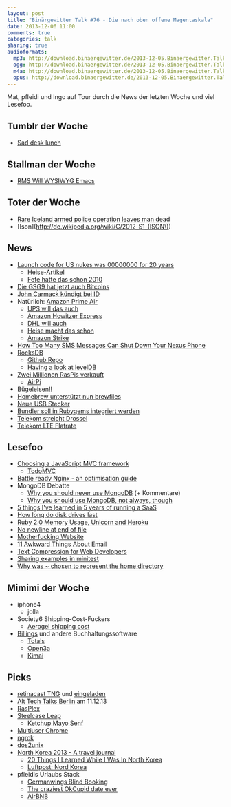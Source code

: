 ```yaml
---
layout: post
title: "Binärgewitter Talk #76 - Die nach oben offene Magentaskala"
date: 2013-12-06 11:00
comments: true
categories: talk
sharing: true
audioformats:
  mp3: http://download.binaergewitter.de/2013-12-05.Binaergewitter.Talk.76.mp3
  ogg: http://download.binaergewitter.de/2013-12-05.Binaergewitter.Talk.76.ogg
  m4a: http://download.binaergewitter.de/2013-12-05.Binaergewitter.Talk.76.m4a
  opus: http://download.binaergewitter.de/2013-12-05.Binaergewitter.Talk.76.opus
---
```

Mat, pfleidi und Ingo auf Tour durch die News der letzten Woche und viel Lesefoo.

## Tumblr der Woche

- [Sad desk lunch](http://saddesklunch.com/)

## Stallman der Woche

- [RMS Will WYSIWYG Emacs](http://www.heise.de/developer/meldung/Stallman-wuenscht-sich-WYSIWYG-Emacs-2052459.html)

## Toter der Woche

- [Rare Iceland armed police operation leaves man dead](http://www.bbc.co.uk/news/world-europe-25190119)
- [Ison](http://de.wikipedia.org/wiki/C/2012_S1_(ISON\))

## News

- [Launch code for US nukes was 00000000 for 20 years](http://arstechnica.com/tech-policy/2013/12/launch-code-for-us-nukes-was-00000000-for-20-years/)
    * [Heise-Artikel](http://www.heise.de/newsticker/meldung/00000000-Passwort-fuer-US-Atomraketen-2060077.html)
    * [Fefe hatte das schon 2010](http://blog.fefe.de/?ts=b23e6c3f)
- [Die GSG9 hat jetzt auch Bitcoins](http://www.faz.net/aktuell/finanzen/devisen-rohstoffe/digitale-waehrung-gsg-9-einheit-nimmt-mutmassliche-bitcoin-betrueger-fest-12694938.html)
- [John Carmack kündigt bei ID](http://www.polygon.com/2013/11/22/5134500/id-software-founder-john-carmack-resigns)
- Natürlich: [Amazon Prime Air](http://www.amazon.com/l/ref=mh_rd_l?node=8037720011&device=desktop&tag=rnwap-20)
    * [UPS will das auch](http://techcrunch.com/2013/12/03/ups-also-said-to-be-testing-drone-delivery-constant-robot-background-hum-increasingly-inevitable/)
    * [Amazon Howitzer Express](http://www.der-postillon.com/2013/12/amazon-plant-pakete-mit-riesigen.html)
    * [DHL will auch](http://www.heise.de/newsticker/meldung/DHL-will-in-Bonn-Paketdrohne-testen-2060348.html)
    * [Heise macht das schon](http://www.heise.de/newsticker/meldung/c-t-testet-Heftlieferung-per-Drohne-2060778.html)
    * [Amazon Strike](http://d24w6bsrhbeh9d.cloudfront.net/photo/aeNQMwb_460s.jpg)
- [How Too Many SMS Messages Can Shut Down Your Nexus Phone](http://allthingsd.com/20131129/how-too-many-sms-messages-can-shut-down-your-nexus-phone/)
- [RocksDB](http://rocksdb.org/)
    * [Github Repo](https://github.com/facebook/rocksdb)
    * [Having a look at levelDB](http://skipperkongen.dk/2013/02/14/having-a-look-at-leveldb/)
- [Zwei Millionen RasPis verkauft](http://www.raspberrypi.org/archives/5265)
    * [AirPi](http://airpi.es/)
- [Bügeleisen!!](http://www.bbc.co.uk/news/blogs-news-from-elsewhere-24707337)
- [Homebrew unterstützt nun brewfiles](https://coderwall.com/p/afmnbq)
- [Neue USB Stecker](http://news.cnet.com/8301-11386_3-57614456-76/with-new-usb-connector-no-more-wrong-way-up-cables/)
- [Bundler soll in Rubygems integriert werden](https://github.com/jruby/jruby/issues/1146#issuecomment-29714318)
- [Telekom streicht Drossel](http://www.heise.de/newsticker/meldung/Telekom-streicht-alle-Drossel-Klauseln-und-versucht-eine-Charme-Offensive-2059181.html)
- [Telekom LTE Flatrate](http://www.heise.de/newsticker/meldung/Telekom-streicht-Internet-Flat-aus-LTE-Tarif-2061549.html)

## Lesefoo

- [Choosing a JavaScript MVC framework](http://www.funnyant.com/choosing-javascript-mvc-framework/)
    * [TodoMVC](http://todomvc.com/)
- [Battle ready Nginx - an optimisation guide](http://blog.zachorr.com/nginx-setup/)
- MongoDB Debatte
    * [Why you should never use MongoDB](http://www.sarahmei.com/blog/2013/11/11/why-you-should-never-use-mongodb/) (+ Kommentare)
    * [Why you should use MongoDB, not always, though](http://shahalpk.name/post/66958131374/why-you-should-use-mongodb-not-always-though)
- [5 things I've learned in 5 years of running a SaaS](http://mir.aculo.us/2013/11/27/5-things-ive-learned-in-5-years-of-running-a-saas/)
- [How long do disk drives last](http://blog.backblaze.com/2013/11/12/how-long-do-disk-drives-last/)
- [Ruby 2.0 Memory Usage, Unicorn and Heroku](http://marianposaceanu.com/articles/on-ruby-2-0-memory-usage-unicorn-and-heroku)
- [No newline at end of file](http://robots.thoughtbot.com/no-newline-at-end-of-file/)
- [Motherfucking Website](http://motherfuckingwebsite.com)
- [11 Awkward Things About Email](http://www.waitbutwhy.com/2013/12/11-awkward-things-about-email.html)
- [Text Compression for Web Developers](http://www.html5rocks.com/en/tutorials/speed/txt-compression/)
- [Sharing examples in minitest](http://wojtekmach.pl/blog/2013/07/17/sharing-examples-in-minitest/)
- [Why was ~ chosen to represent the home directory](http://unix.stackexchange.com/questions/34196/why-was-chosen-to-represent-the-home-directory)


## Mimimi der Woche

- iphone4
    - jolla
- Society6 Shipping-Cost-Fuckers
    * [Aerogel shipping cost](http://www.buyaerogel.com/)
- [Billings](http://billingsapp.com/) und andere Buchhaltungssoftware
    * [Totals](http://www.kedisoft.com/totals/)
    * [Open3a](http://www.open3a.de/)
    * [Kimai](http://www.kimai.org/)

## Picks

- [retinacast TNG](http://retinacast.de/rtc024-tng/) und [eingeladen](http://eingeladen-feature.de/004-linux/)
- [Alt Tech Talks Berlin](http://www.alt-tech-talks.com/) am 11.12.13
- [RasPlex](http://rasplex.com/)
- [Steelcase Leap](http://thewirecutter.com/reviews/best-office-chair-is-the-steelcase-leap/)
    * [Ketchup Mayo Senf](http://www.ketchup-mayo-senf.de/Angebote/)
- [Multiuser Chrome](https://support.google.com/chrome/answer/2364824?hl=en)
- [ngrok](https://ngrok.com/)
- [dos2unix](http://freecode.com/projects/dos2unix)
- [North Korea 2013 - A travel journal](http://www.dominik-schwarz.net/reisen/nordkorea2013/)
    * [20 Things I Learned While I Was In North Korea](http://www.waitbutwhy.com/2013/09/20-things-i-learned-while-i-was-in.html)
    * [Luftpost: Nord Korea](http://luftpost-podcast.de/nordkorea1/)
- pfleidis Urlaubs Stack
    * [Germanwings Blind Booking](http://www.germanwings.com/de/Buchung/Info-Blind-Booking.htm)
    * [The craziest OkCupid date ever](http://www.salon.com/2013/11/12/the_craziest_okcupid_date_ever/)
    * [AirBNB](https://www.airbnb.com/)
